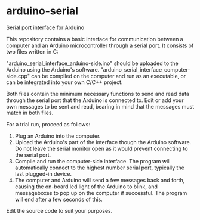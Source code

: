 # arduino-serial
Serial port interface for Arduino

This repository contains a basic interface for communication between a computer and an Arduino microcontroller through a serial port. It consists of two files written in C:

"arduino_serial_interface_arduino-side.ino" should be uploaded to the Arduino using the Arduino's software.
"arduino_serial_interface_computer-side.cpp" can be compiled on the computer and run as an executable, or can be integrated into your own C/C++ project.

Both files contain the minimum necessary functions to send and read data through the serial port that the Arduino is connected to. Edit or add your own messages to be sent and read, bearing in mind that the messages must match in both files.

For a trial run, proceed as follows:
1. Plug an Arduino into the computer.
2. Upload the Arduino's part of the interface though the Arduino software.
   Do not leave the serial monitor open as it would prevent connecting to the serial port.
3. Compile and run the computer-side interface.
   The program will automatically connect to the highest number serial port, typically the last plugged-in device.
4. The computer and Arduino will send a few messages back and forth, causing the on-board led light of the Arduino to blink, and messageboxes to pop up on the computer if successful. The program will end after a few seconds of this.

Edit the source code to suit your purposes.
